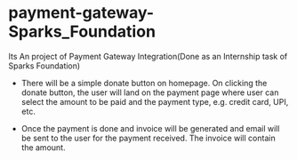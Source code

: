 # payment-gateway-Sparks_Foundation
Its An project of Payment Gateway Integration(Done as an Internship task of Sparks Foundation)

* There will be a simple donate button on homepage. On clicking
the donate button, the user will land on the payment page where
user can select the amount to be paid and the payment type, e.g.
credit card, UPI, etc.

* Once the payment is done and invoice will be generated and
email will be sent to the user for the payment received. The
invoice will contain the amount.
